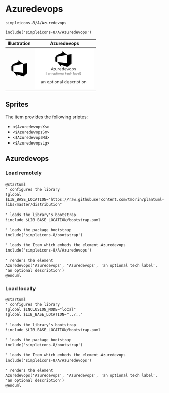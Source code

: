 # Azuredevops


```text
simpleicons-8/A/Azuredevops
```

```text
include('simpleicons-8/A/Azuredevops')
```



| Illustration | Azuredevops |
| :---: | :---: |
| ![illustration for Illustration](../../simpleicons-8/A/Azuredevops.png) | ![illustration for Azuredevops](../../simpleicons-8/A/Azuredevops.Local.png) |



## Sprites
The item provides the following sriptes:

- `<$AzuredevopsXs>`
- `<$AzuredevopsSm>`
- `<$AzuredevopsMd>`
- `<$AzuredevopsLg>`





## Azuredevops

### Load remotely
```plantuml
@startuml
' configures the library
!global $LIB_BASE_LOCATION="https://raw.githubusercontent.com/tmorin/plantuml-libs/master/distribution"

' loads the library's bootstrap
!include $LIB_BASE_LOCATION/bootstrap.puml

' loads the package bootstrap
include('simpleicons-8/bootstrap')

' loads the Item which embeds the element Azuredevops
include('simpleicons-8/A/Azuredevops')

' renders the element
Azuredevops('Azuredevops', 'Azuredevops', 'an optional tech label', 'an optional description')
@enduml
```

### Load locally
```plantuml
@startuml
' configures the library
!global $INCLUSION_MODE="local"
!global $LIB_BASE_LOCATION="../.."

' loads the library's bootstrap
!include $LIB_BASE_LOCATION/bootstrap.puml

' loads the package bootstrap
include('simpleicons-8/bootstrap')

' loads the Item which embeds the element Azuredevops
include('simpleicons-8/A/Azuredevops')

' renders the element
Azuredevops('Azuredevops', 'Azuredevops', 'an optional tech label', 'an optional description')
@enduml
```

